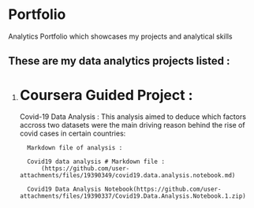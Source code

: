 # Portfolio
Analytics Portfolio which showcases my projects and analytical skills
## These are my data analytics projects listed :

1.  # Coursera Guided Project  :
     Covid-19 Data Analysis :
       This analysis aimed to deduce which factors accross two datasets were the main driving reason behind the rise of covid cases in certain countries:
        
          Markdown file of analysis :
    
          Covid19 data analysis # Markdown file :
              (https://github.com/user-attachments/files/19390349/covid19.data.analysis.notebook.md)
    
          Covid19 Data Analysis Notebook(https://github.com/user-attachments/files/19390337/Covid19.Data.Analysis.Notebook.1.zip)

